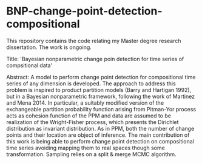 # BNP-change-point-detection-compositional

This repository contains the code relating my Master degree research dissertation. The work is ongoing. 

Title: 'Bayesian nonparametric change poin detection for time series of compsitional data'

Abstract:
A model to perform change point detection for compositional time series of any dimension is developed. The approach to address this problem is inspired to product partition models (Barry and Hartigan 1992), but in a Bayesian nonparametric framework, following the work of Martinez and Mena 2014. In particular, a suitably modified version of the exchangeable partition probability function arising from Pitman-Yor process acts as cohesion function of the PPM and data are assumed to be realization of the Wright-Fisher process, which presents the Dirichlet distribution as invariant distribution. As in PPM, both the number of change points and their location are object of inference. The main contribution of this work is being able to perform change point detection on compositional time series avoiding mapping them to real spaces though some transformation. Sampling relies on a split & merge MCMC algorithm.

